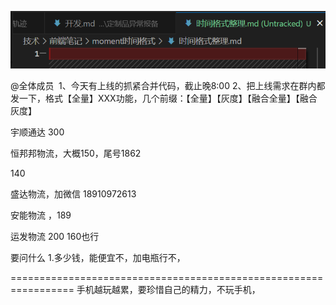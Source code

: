 
![alt text](assets/image-2.png)


@全体成员  
1、今天有上线的抓紧合并代码，截止晚8:00
2、把上线需求在群内都发一下，格式【全量】XXX功能，几个前缀：【全量】【灰度】【融合全量】【融合灰度】



宇顺通达 300

恒邦邦物流，大概150，尾号1862

140



盛达物流，加微信
18910972613


安能物流 ，189

运发物流 200  160也行



要问什么
1.多少钱，能便宜不，加电瓶行不，

=================================================================
手机越玩越累，要珍惜自己的精力，不玩手机，